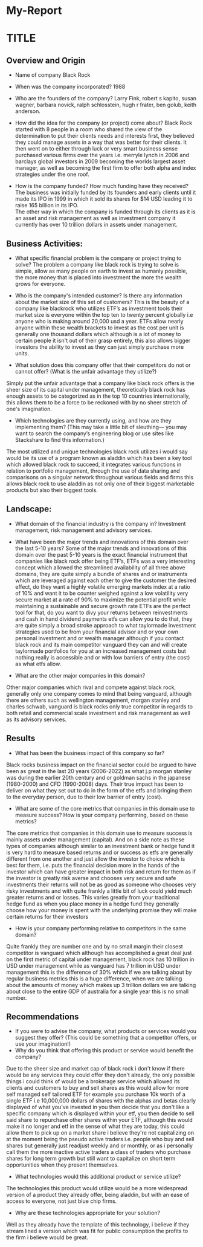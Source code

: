 # My-Report
# TITLE

## Overview and Origin

* Name of company
Black Rock 

* When was the company incorporated?
1988 

* Who are the founders of the company?
Larry Fink, robert s kapito, susan wagner, barbara novick, ralph schlosstein, hugh r frater, ben golub, keith anderson. 

* How did the idea for the company (or project) come about?
Black Rock started with 8 people in a room who shared the view of the determination to put their clients needs and interests first, they believed they could manage assets in a way that was better for their clients. 
It then went on to either through luck or very smart business sense purchased various firms over the years i.e. merryle lynch in 2006 and barclays global investors in 2009 becoming the worlds largest asset manager, as well as becoming the first firm to offer both alpha and index strategies under the one roof.   

* How is the company funded? How much funding have they received?
The business was initially funded by its founders and early clients until it made its IPO in 1999 in which it sold its shares for $14 USD leading it to raise 165 billion in its IPO.    
The other way in which the company is funded through its clients as it is an asset and risk management as well as investment company it currently has over 10 trillion dollars in assets under management. 















## Business Activities:

* What specific financial problem is the company or project trying to solve?
The problem a company like black rock is trying to solve is simple, allow as many people on earth to invest as humanly possible, the more money that is placed into investment the more the wealth grows for everyone. 

* Who is the company's intended customer?  Is there any information about the market size of this set of customers?
This is the beauty of a company like blackrock who utilizes ETF’s as investment tools their market size is everyone within the top ten to twenty percent globally i.e anyone who is making around 20,000 usd a year. ETFs allow nearly anyone within these wealth brackets to  invest as the cost per unit is generally one thousand dollars which although is a lot of money to certain people it isn't out of their grasp entirely, this also allows bigger investors the ability to invest as they can just simply purchase more units. 

* What solution does this company offer that their competitors do not or cannot offer? (What is the unfair advantage they utilize?)

Simply put the unfair advantage that a company like black rock offers is the sheer size of its capital under management, theoretically black rock has enough assets to be categorized as in the top 10 countries internationally, this allows them to be a force to be reckoned with by no sheer stretch of one's imagination. 

* Which technologies are they currently using, and how are they implementing them? (This may take a little bit of sleuthing–– you may want to search the company’s engineering blog or use sites like Stackshare to find this information.)

The most utilized and unique technologies black rock utilizes i would say would be its use of a program known as aladdin which has been a key tool which allowed black rock to succeed, it integrates various functions in relation to portfolio management, through the use of data sharing and comparisons on a singular network throughout various fields and firms this allows black rock to use aladdin as not only one of their biggest marketable  products but also their biggest tools. 












## Landscape:

* What domain of the financial industry is the company in?
Investment management, risk management and advisory services. 

* What have been the major trends and innovations of this domain over the last 5-10 years?
Some of the major trends and innovations of this domain over the past 5-10 years is the exact financial instrument that companies like black rock offer being ETF’s, ETFs was a very interesting concept which allowed the streamlined availability of all three above domains, they are quite simply a bundle of shares and or instruments which are leveraged against each other to give the customer the desired effect, do they want a highly volatile emerging markets index at a ratio of 10% and want it to be counter weighed against a low volatility very secure market at a rate of 90% to maximize the potential profit while maintaining a sustainable and secure growth rate ETFs are the perfect tool for that, do you want to divy your returns between reinvestments and cash in hand dividend payments etfs can allow you to do that, they are quite simply a broad stroke approach to what taylormade investment strategies used to be from your financial advisor and or your own personal investment and or wealth manager although if you contact black rock and its main competitor vanguard they can and will create taylormade portfolios for you at an increased management costs but nothing really is accessible and or with low barriers of entry (the cost) as what etfs allow.    

* What are the other major companies in this domain?

 Other major companies which rival and compete against black rock, generally only one company comes to mind that being vanguard, although there are others such as wellington management, morgan stanley and charles schwab, vanguard is black rocks only true competitor in regards to both retail and commercial scale investment and risk management as well as its advisory services.  













## Results


* What has been the business impact of this company so far?

Black rocks business impact on the financial sector could be argued to have been as great in the last 20 years (2006-2022) as what j.p morgan stanley was during the earlier 20th century and or goldman sachs in the japanese (1980-2000) and CFD (1990-2008) days. 
Their true impact has been to deliver on what they set out to do in the form of the etfs and bringing them to the everyday person, due to their low barrier of entry (cost).  

* What are some of the core metrics that companies in this domain use to measure success? 
How is your company performing, based on these metrics?

The core metrics that companies in this domain use to measure success is mainly assets under management (capital).
And on a side note as these types of companies although similar to an investment bank or hedge fund it is very hard to measure based returns and or success as etfs are generally different from one another and just allow the investor to choice which is best for them, i.e. puts the financial decision more in the hands of the investor which can have greater impact in both risk and return for them as if the investor is greatly risk averse and chooses very secure and safe investments their returns will not be as good as someone who chooses very risky investments and with quite frankly a little bit of luck could yield much greater returns and or losses. This varies greatly from your traditional hedge fund as when you place money in a hedge fund they generally choose how your money is spent with the underlying promise they will make certain returns for their investors 

* How is your company performing relative to competitors in the same domain?

Quite frankly they are number one and by no small margin their closest competitor is vanguard which although has accomplished a great deal just on the first metric of capital under management, black rock has 10 trillion in USD under management while as vanguard has 7 trillion in USD under management this is the difference of 30% which if we are talking about by regular business metrics this is a huge difference, when we are talking about the amounts of money which makes up 3 trillion dollars we are talking about close to the entire GDP of australia for a single year this is no small number.   








## Recommendations

* If you were to advise the company, what products or services would you suggest they offer? (This could be something that a competitor offers, or use your imagination!)
* Why do you think that offering this product or service would benefit the company?


Due to the sheer size and market cap of black rock i don't know if there would be any services they could offer they don't already, the only possible things i could think of would be a brokerage service which allowed its clients and customers to buy and sell shares as this would allow for more self managed self tailored ETF for example you purchase 10k worth of a single ETF i.e 10,000,000 dollars of shares with the alphas and betas clearly displayed of what you've invested in you then decide that you don't like a specific company which is displayed within your etf, you then decide to sell said share to repurchase other shares within your ETF, although this would make it no longer and etf in the sense of what they are today, this could allow them to pick up on a market share i believe they're not capitalizing on at the moment being the pseudo active traders i.e. people who buy and sell shares but generally just readjust weekly and or monthly, or as i personally call them the more inactive active traders a class of traders who purchase shares for long term growth but still want to capitalize on short term opportunities when they present themselves. 


* What technologies would this additional product or service utilize?

The technologies this product would utilize would be a more widespread version of a product they already offer, being aladdin, but with an ease of access to everyone, not just blue chip firms. 

* Why are these technologies appropriate for your solution?

Well as they already have the template of this technology, i believe if they stream lined a version which was fit for public consumption the profits to the firm i believe would be great. 
